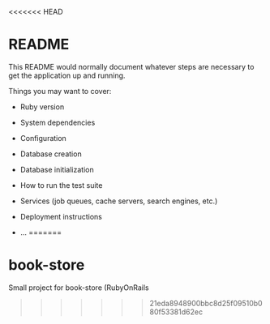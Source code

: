 <<<<<<< HEAD
# README

This README would normally document whatever steps are necessary to get the
application up and running.

Things you may want to cover:

* Ruby version

* System dependencies

* Configuration

* Database creation

* Database initialization

* How to run the test suite

* Services (job queues, cache servers, search engines, etc.)

* Deployment instructions

* ...
=======
# book-store
Small project for book-store (RubyOnRails
>>>>>>> 21eda8948900bbc8d25f09510b080f53381d62ec

